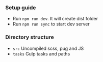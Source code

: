 ### Setup guide
- Run `npm run dev`. It will create dist folder
- Run `npm run sync` to start dev server

### Directory structure
- `src` Uncompiled scss, pug and JS
- `tasks` Gulp tasks and paths
